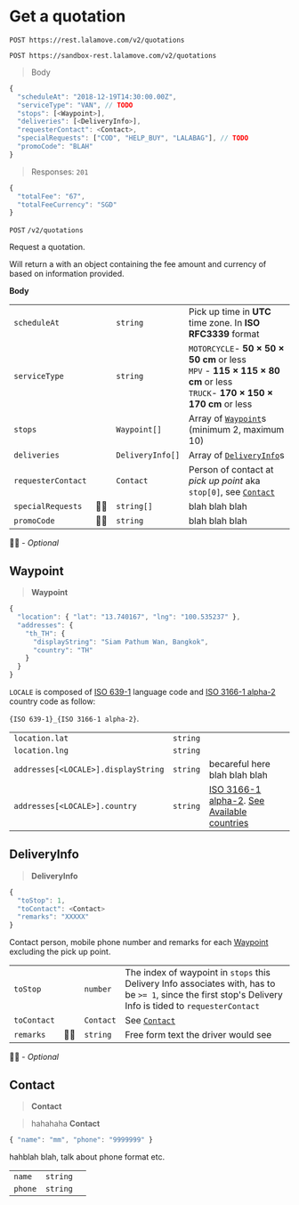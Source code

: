 # Get a quotation

```plaintext--prod
POST https://rest.lalamove.com/v2/quotations
```

```plaintext--sandbox
POST https://sandbox-rest.lalamove.com/v2/quotations
```

> Body

```js
{
  "scheduleAt": "2018-12-19T14:30:00.00Z",
  "serviceType": "VAN", // TODO
  "stops": [<Waypoint>],
  "deliveries": [<DeliveryInfo>],
  "requesterContact": <Contact>,
  "specialRequests": ["COD", "HELP_BUY", "LALABAG"], // TODO
  "promoCode": "BLAH"
}
```

> Responses: `201`

```js
{
  "totalFee": "67",
  "totalFeeCurrency": "SGD"
}
```

`POST` `/v2/quotations`

Request a quotation.

Will return a with an object containing the fee amount and currency of based on information provided.

**Body**

|                    |     |                  |                                                                                                                                  |
| ------------------ | --- | ---------------- | -------------------------------------------------------------------------------------------------------------------------------- |
| `scheduleAt`       |     | `string`         | Pick up time in **UTC** time zone. In **ISO RFC3339** format                                                                     |
| `serviceType`      |     | `string`         | `MOTORCYCLE`- **50 × 50 × 50 cm** or less <br>`MPV` - **115 × 115 × 80 cm** or less <br> `TRUCK`- **170 × 150 × 170 cm** or less |
| `stops`            |     | `Waypoint[]`     | Array of [`Waypoint`](#waypoint)s (minimum 2, maximum 10)                                                                        |
| `deliveries`       |     | `DeliveryInfo[]` | Array of [`DeliveryInfo`](#deliveryinfo)s                                                                                        |
| `requesterContact` |     | `Contact`        | Person of contact at _pick up point_ aka `stop[0]`, see [`Contact`](#get-a-quotation-contact)                                    |  |
| `specialRequests`  | 🤷‍♀️  | `string[]`       | blah blah blah                                                                                                                   |
| `promoCode`        | 🤷‍♀️  | `string`         | blah blah blah                                                                                                                   |

🤷‍♀️ - _Optional_

## Waypoint

> **Waypoint**

```js
{
  "location": { "lat": "13.740167", "lng": "100.535237" },
  "addresses": {
    "th_TH": {
      "displayString": "Siam Pathum Wan, Bangkok",
      "country": "TH"
    }
  }
}
```

`LOCALE` is composed of [ISO 639-1](https://en.wikipedia.org/wiki/List_of_ISO_639-1_codes) language code and [ISO 3166-1 alpha-2](https://en.wikipedia.org/wiki/ISO_3166-1_alpha-2) country code as follow:

`{ISO 639-1}_{ISO 3166-1 alpha-2}`.

|                                     |          |                                                                        |
| ----------------------------------- | -------- | ---------------------------------------------------------------------- |
| `location.lat`                      | `string` |                                                                        |
| `location.lng`                      | `string` |                                                                        |
| `addresses[<LOCALE>].displayString` | `string` | becareful here blah blah blah                                          |
| `addresses[<LOCALE>].country`       | `string` | [ISO 3166-1 alpha-2](https://en.wikipedia.org/wiki/ISO_3166-1_alpha-2). [See Available countries](#available-countries) |

## DeliveryInfo

> **DeliveryInfo**

```js
{
  "toStop": 1,
  "toContact": <Contact>
  "remarks": "XXXXX"
}
```

Contact person, mobile phone number and remarks for each [Waypoint](#get-a-quotation-waypoint) excluding the pick up point.

|             |     |           |                                                                                                                                                            |
| ----------- | --- | --------- | ---------------------------------------------------------------------------------------------------------------------------------------------------------- |
| `toStop`    |     | `number`  | The index of waypoint in `stops` this Delivery Info associates with, has to be `>= 1`, since the first stop's Delivery Info is tided to `requesterContact` |
| `toContact` |     | `Contact` | See [`Contact`](#get-a-quotation-contact)                                                                                                                  |
| `remarks`   | 🤷‍♀️  | `string`  | Free form text the driver would see                                                                                                                        |

🤷‍♀️ - _Optional_

## Contact

> **Contact**

> hahahaha **Contact**

```js
{ "name": "mm", "phone": "9999999" }
```

hahblah blah, talk about phone format etc.

|         |          |     |
| ------- | -------- | --- |
| `name`  | `string` |     |
| `phone` | `string` |     |
